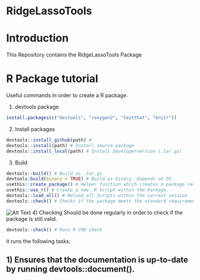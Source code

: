 # RidgeLassoTools

# Introduction
This Repository contains the RidgeLassoTools Package

# R Package tutorial
Useful commands in order to create a R package.
1) devtools package
``` r
install.packages(c("devtools", "roxygen2", "testthat", "knitr"))
```
2) Install packages
``` r
devtools::install_github(path) #
devtools::install(path) # Install source package
devtools::install_local(path) # Install Developerversion (.tar.gz)
```
3) Build

``` r
devtools::build() # Build as .tar.gz
devtools:build(binary = TRUE) # Build as binary. Depends on OS
usethis::create_package() # Helper function which creates a package related folder. Creates an .Rproj file to work in RStudio.
usethis::use_r() # Create a new .R Script within the Package.
devtools::load_all() # Reload all Scripts within the current session
devtools::check() # Checks if the package meets the standard requirements
```
![Alt Text](https://r-pkgs.org/diagrams/install-load.png)
4) Checking
Should be done regularly in order to check if the package is still valid.
```r
devtools::check() # Runs R CMD check 
```
it runs the following tasks:
## 1) Ensures that the documentation is up-to-date by running devtools::document().

